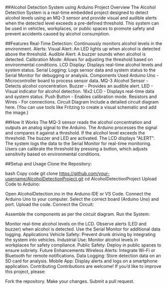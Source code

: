 ##Alcohol Detection System using Arduino
Project Overview
The Alcohol Detection System is a real-time embedded project designed to detect alcohol levels using an MQ-3 sensor and provide visual and audible alerts when the detected level exceeds a pre-defined threshold. This system can be used in vehicles, workplaces, or public spaces to promote safety and prevent accidents caused by alcohol consumption.

##Features
Real-Time Detection: Continuously monitors alcohol levels in the environment.
Alerts:
Visual Alert: An LED lights up when alcohol is detected above the threshold.
Audible Alert: A buzzer sounds when alcohol is detected.
Calibration Mode: Allows for adjusting the threshold based on environmental conditions.
LCD Display: Displays real-time alcohol levels and system status.
Serial Logging: Logs sensor data and system status to the Serial Monitor for debugging or analysis.
Components Used
Arduino Uno - Microcontroller board to process sensor data.
MQ-3 Alcohol Sensor - Detects alcohol concentration.
Buzzer - Provides an audible alert.
LED - Visual indicator for alcohol detection.
16x2 LCD - Displays real-time data and system status.
Push Button - Enables calibration mode.
Resistors and Wires - For connections.
Circuit Diagram
Include a detailed circuit diagram here.
(You can use tools like Fritzing to create a visual schematic and add the image.)

##How It Works
The MQ-3 sensor reads the alcohol concentration and outputs an analog signal to the Arduino.
The Arduino processes the signal and compares it against a threshold.
If the alcohol level exceeds the threshold:
The buzzer and LED are activated.
The LCD displays "ALERT".
The system logs the data to the Serial Monitor for real-time monitoring.
Users can calibrate the threshold by pressing a button, which adjusts sensitivity based on environmental conditions.

##Setup and Usage
Clone the Repository:

bash
Copy code
git clone https://github.com/your-username/AlcoholDetectionProject.git
cd AlcoholDetectionProject
Upload Code to Arduino:

Open AlcoholDetection.ino in the Arduino IDE or VS Code.
Connect the Arduino Uno to your computer.
Select the correct board (Arduino Uno) and port.
Upload the code.
Connect the Circuit:

Assemble the components as per the circuit diagram.
Run the System:

Monitor real-time alcohol levels on the LCD.
Observe alerts (LED and buzzer) when alcohol is detected.
Use the Serial Monitor for additional data logging.
Applications
Vehicle Safety: Prevent drunk driving by integrating the system into vehicles.
Industrial Use: Monitor alcohol levels in workplaces for safety compliance.
Public Safety: Deploy in public spaces to ensure sobriety.
Future Enhancements
Wireless Alerts: Integrate Wi-Fi or Bluetooth for remote notifications.
Data Logging: Store detection data on an SD card for analysis.
Mobile App: Display alerts and logs on a smartphone application.
Contributing
Contributions are welcome! If you’d like to improve this project, please:

Fork the repository.
Make your changes.
Submit a pull request.
